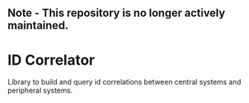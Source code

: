 ## Note - **This repository is no longer actively maintained.**

# ID Correlator

Library to build and query id correlations between central systems and peripheral systems.
